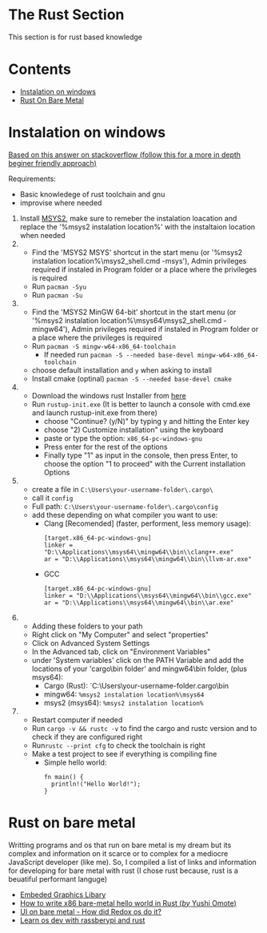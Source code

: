 # The Rust Section

This section is for rust based knowledge

# Contents

- [Instalation on windows](#instalation-on-windows)
- [Rust On Bare Metal](#rust-on-bare-metal)

# Instalation on windows
[Based on this answer on stackoverflow (follow this for a more in depth beginer friendly approach)](https://stackoverflow.com/questions/21196525/rust-installation-on-windows/68835925#68835925)

Requirements:
- Basic knowledege of rust toolchain and gnu
- improvise where needed

1. Install [MSYS2](https://www.msys2.org/), make sure to remeber the instalation loacation and replace the '%msys2 instalation location%' with the instaltaion location when needed
2.  - Find the 'MSYS2 MSYS' shortcut in the start menu (or '%msys2 instalation location%\msys2_shell.cmd -msys'), Admin privileges required if instaled in Program folder or a place where the privileges is required
    - Run `pacman -Syu`
    - Run `pacman -Su`
3.  - Find the 'MSYS2 MinGW 64-bit' shortcut in the start menu (or '%msys2 instalation location%\msys64\msys2_shell.cmd -mingw64'), Admin privileges required if instaled in Program folder or a place where the privileges is required
    - Run `pacman -S mingw-w64-x86_64-toolchain`
      - If needed run `pacman -S --needed base-devel mingw-w64-x86_64-toolchain`
    - choose default installation and `y` when asking to install
    - Install cmake (optinal) `pacman -S --needed base-devel cmake`
4.  - Download the windows rust Installer from [here](https://www.rust-lang.org/tools/install)
    - Run `rustup-init.exe` (It is better to launch a console with cmd.exe and launch rustup-init.exe from there)
      - choose "Continue? (y/N)" by typing y and hitting the Enter key
      - choose "2) Customize installation" using the keyboard
      - paste or type the option:  `x86_64-pc-windows-gnu`
      - Press enter for the rest of the options
      - Finally type "1" as input in the console, then press Enter, to choose the option "1 to proceed" with the Current installation Options
5.  - create a file in `C:\Users\your-username-folder\.cargo\`
    - call it `config`
    - Full path: `C:\Users\your-username-folder\.cargo\config`
    - add these depending on what compiler you want to use:
      - Clang [Recomended] (faster, performent, less memory usage):
        ```
        [target.x86_64-pc-windows-gnu]
        linker = "D:\\Applications\\msys64\\mingw64\\bin\\clang++.exe"
        ar = "D:\\Applications\\msys64\\mingw64\\bin\\llvm-ar.exe"
        ```
      - GCC
        ```
        [target.x86_64-pc-windows-gnu]
        linker = "D:\\Applications\\msys64\\mingw64\\bin\\gcc.exe"
        ar = "D:\\Applications\\msys64\\mingw64\\bin\\ar.exe"
        ```
6.  - Adding these folders to your path
    - Right click on "My Computer" and select "properties"
    - Click on Advanced System Settings
    - In the Advanced tab, click on "Environment Variables"
    - under 'System variables' click on the PATH Variable and add the locations of your 'cargo\bin folder' and mingw64\bin folder, (plus msys64):
      - Cargo (Rust): `C:\Users\your-username-folder\.cargo\bin
      - mingw64: `%msys2 instalation location%\msys64`
      - msys2 (msys64): `%msys2 instalation location%`
7.  - Restart computer if needed
    - Run `cargo -v && rustc -v` to find the cargo and rustc version and to check if they are configured right
    - Run`rustc --print cfg` to check the toolchain is right
    - Make a test project to see if everything is compiling fine
      - Simple hello world:
        ```
        fn main() {
          println!("Hello World!");
        }
        ```

# Rust on bare metal

Writting programs and os that run on bare metal is my dream but its complex and information on it scarce or to complex for a mediocre JavaScript developer (like me). So, I compiled a list of links and information for developing for bare metal with rust (I chose rust because, rust is a beuatiful performant languge)

- [Embeded Graphics Libary](https://crates.io/crates/embedded-graphics)
- [How to write x86 bare-metal hello world in Rust (*by* Yushi Omote)](https://yushiomote.org/posts/baremetal)
- [UI on bare metal - How did Redox os do it?](https://www.reddit.com/r/rust/comments/fpr52q/how_did_redox_os_make_its_gui/)
- [Learn os dev with rassberypi and rust](https://github.com/rust-embedded/rust-raspberrypi-OS-tutorials)

